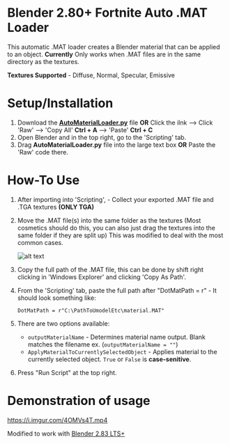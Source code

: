 # Blender 2.80+ Fortnite Auto .MAT Loader

This automatic .MAT loader creates a Blender material that can be applied to an object.
**Currently** Only works when .MAT files are in the same directory as the textures.

**Textures Supported** - Diffuse, Normal, Specular, Emissive 

# Setup/Installation

1. Download the **[AutoMaterialLoader.py](https://github.com/mr910/BlenderFortniteMaterial/blob/master/FortniteMaterialLoader.py)** file **OR** Click the ilnk --> Click 'Raw' --> 'Copy All' **Ctrl + A** --> 'Paste' **Ctrl + C**
2. Open Blender and in the top right, go to the 'Scripting' tab.
3. Drag **AutoMaterialLoader.py** file into the large text box **OR** Paste the 'Raw' code there.

# How-To Use

1. After importing into 'Scripting', - Collect your exported .MAT file and .TGA textures **(ONLY TGA)**
2. Move the .MAT file(s) into the same folder as the textures
   (Most cosmetics should do this, you can also just drag the textures into the same folder if they are split up)
   This was modified to deal with the most common cases.
   
   ![alt text](https://i.imgur.com/msfkUP8.gif)

3. Copy the full path of the .MAT file, this can be done by shift right clicking in 'Windows Explorer' and clicking 'Copy As Path'.
4. From the 'Scripting' tab, paste the full path after "DotMatPath = r" - It should look something like: 

   `DotMatPath = r"C:\PathToUmodelEtc\material.MAT"`
   
5. There are two options available:
   
   * `outputMaterialName` - Determines material name output. Blank matches the filename ex. (`outputMaterialName = ""`)
   * `ApplyMaterialToCurrentlySelectedObject` - Applies material to the currently selected object. `True` or `False` is __case-senitive__.
   
6. Press "Run Script" at the top right.

# Demonstration of usage

https://i.imgur.com/4OMVs4T.mp4

Modified to work with [Blender 2.83 LTS+](https://www.blender.org/download/lts/)
